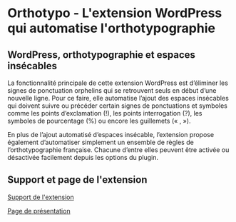 # Orthotypo - L'extension WordPress qui automatise l'orthotypographie


## WordPress, orthotypographie et espaces insécables

La fonctionnalité principale de cette extension WordPress est d’éliminer les signes de ponctuation orphelins qui se retrouvent seuls en début d’une nouvelle ligne. Pour ce faire, elle automatise l’ajout des espaces insécables qui doivent suivre ou précéder certain signes de ponctuations et symboles comme les points d’exclamation (!), les points interrogation (?), les symboles de pourcentage (%) ou encore les guillemets (« , »).

En plus de l’ajout automatisé d’espaces insécable, l’extension propose également d’automatiser simplement un ensemble de règles de l’orthotypographie française. Chacune d’entre elles peuvent être activée ou désactivée facilement depuis les options du plugin.

## Support et page de l'extension

[Support de l'extension](https://wprock.fr/plugin/orthotypo/#support)

[Page de présentation](https://wprock.fr/plugin/orthotypo/)

